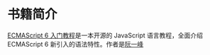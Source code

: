 # 书籍简介

[ECMAScript 6 入门教程](https://es6.ruanyifeng.com/)是一本开源的 JavaScript 语言教程，全面介绍 ECMAScript 6 新引入的语法特性。作者是[阮一峰](https://www.ruanyifeng.com/)


